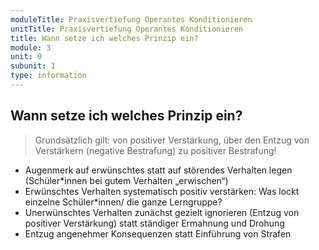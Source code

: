 ```yaml
---
moduleTitle: Praxisvertiefung Operantes Konditionieren
unitTitle: Praxisvertiefung Operantes Konditionieren
title: Wann setze ich welches Prinzip ein?
module: 3
unit: 0
subunit: 1
type: information
---
```


## Wann setze ich welches Prinzip ein?

> Grundsätzlich gilt: von positiver Verstärkung, über den Entzug von Verstärkern (negative Bestrafung) zu positiver Bestrafung! 

* Augenmerk auf erwünschtes statt auf störendes Verhalten legen (Schüler*innen bei gutem Verhalten „erwischen“) 
* Erwünschtes Verhalten systematisch positiv verstärken: Was lockt einzelne Schüler*innen/ die ganze Lerngruppe?
* Unerwünschtes Verhalten zunächst gezielt ignorieren (Entzug von positiver Verstärkung) statt ständiger Ermahnung und Drohung 
* Entzug angenehmer Konsequenzen statt Einführung von Strafen 
